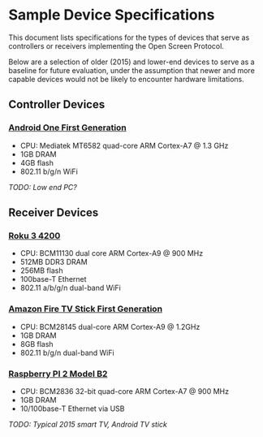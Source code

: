 # Sample Device Specifications

This document lists specifications for the types of devices that serve as
controllers or receivers implementing the Open Screen Protocol.

Below are a selection of older (2015) and lower-end devices to serve as a
baseline for future evaluation, under the assumption that newer and more capable
devices would not be likely to encounter hardware limitations.

## Controller Devices

### [Android One First Generation](https://en.wikipedia.org/wiki/Micromax_Canvas_A1)

- CPU: Mediatek MT6582 quad-core ARM Cortex-A7 @ 1.3 GHz
- 1GB DRAM
- 4GB flash
- 802.11 b/g/n WiFi

*TODO: Low end PC?*

## Receiver Devices

### [Roku 3 4200](https://en.wikipedia.org/wiki/Roku#Third_generation)

- CPU: BCM11130 dual core ARM Cortex-A9 @ 900 MHz
- 512MB DDR3 DRAM
- 256MB flash
- 100base-T Ethernet
- 802.11 a/b/g/n dual-band WiFi

### [Amazon Fire TV Stick First Generation](https://en.wikipedia.org/wiki/Amazon_Fire_TV#First_generation_2)

- CPU: BCM28145 dual-core ARM Cortex-A9 @ 1.2GHz
- 1GB DRAM
- 8GB flash
- 802.11 b/g/n dual-band WiFi

### [Raspberry PI 2 Model B2](https://en.wikipedia.org/wiki/Raspberry_Pi#Specifications)

- CPU: BCM2836 32-bit quad-core ARM Cortex-A7 @ 900 MHz
- 1GB DRAM
- 10/100base-T Ethernet via USB

*TODO: Typical 2015 smart TV, Android TV stick*
